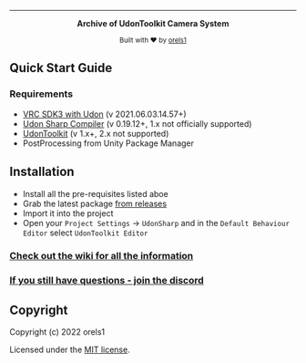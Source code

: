 <hr>
<p align="center">
  <strong>Archive of UdonToolkit Camera System</strong>
</p>

<p align="center">
  <sub>Built with ❤︎ by
  <a href="https://twitter.com/orels1_">orels1</a>
</p>

## Quick Start Guide

### Requirements

- [VRC SDK3 with Udon](https://vrchat.com/home/download) (v 2021.06.03.14.57+)
- [Udon Sharp Compiler](https://github.com/Merlin-san/UdonSharp) (v 0.19.12+, 1.x not officially supported)
- [UdonToolkit](https://github.com/orels1/UdonToolkit) (v 1.x+, 2.x  not supported)
- PostProcessing from Unity Package Manager

## Installation

- Install all the pre-requisites listed aboe
- Grab the latest package [from releases](https://github.com/orels1/UTCameraSystem/releases)
- Import it into the project
- Open your `Project Settings` -> `UdonSharp` and in the `Default Behaviour Editor` select `UdonToolkit Editor`

### [Check out the wiki for all the information](https://ut.orels.sh/v/v1.x/)

### [If you still have questions - join the discord](https://discord.com/invite/fR869XP)

## Copyright

Copyright (c) 2022 orels1

Licensed under the [MIT license](LICENSE).
